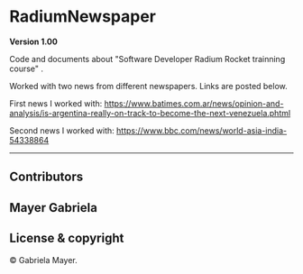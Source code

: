 # RadiumNewspaper

**Version 1.00**

Code and documents about  "Software Developer Radium Rocket trainning course" .

Worked with two news from different newspapers. Links are posted below.

First news I worked with: https://www.batimes.com.ar/news/opinion-and-analysis/is-argentina-really-on-track-to-become-the-next-venezuela.phtml

Second news I worked with: https://www.bbc.com/news/world-asia-india-54338864

---
## Contributors

Mayer Gabriela
---

## License & copyright

© Gabriela Mayer.

